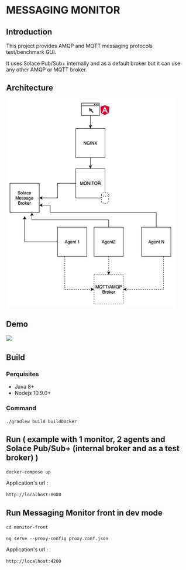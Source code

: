 # MESSAGING MONITOR

## Introduction

This project provides AMQP and MQTT messaging protocols test/benchmark GUI.

It uses Solace Pub/Sub+ internally and as a default broker but it can use any other AMQP or MQTT broker. 

## Architecture

![](arch.png)

## Demo

![](demo.gif)

## Build

### Perquisites

- Java 8+
- Nodejs 10.9.0+

### Command

`./gradlew build buildDocker`

## Run ( example with 1 monitor, 2 agents and Solace Pub/Sub+ (internal broker and as a test broker) )

`docker-compose up`

Application's url :

`http://localhost:8080`

## Run Messaging Monitor front in dev mode 

`cd monitor-front`

`ng serve --proxy-config proxy.conf.json`

Application's url :

`http://localhost:4200`